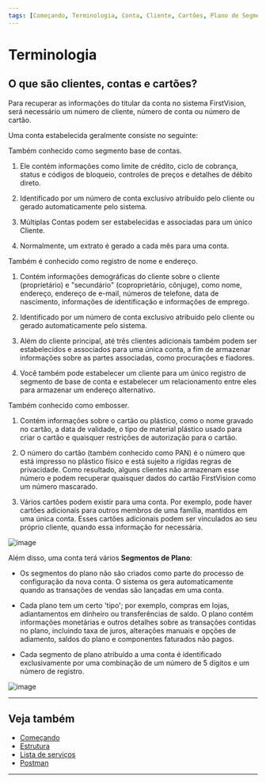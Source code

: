 ```yaml
---
tags: [Começando, Terminologia, Conta, Cliente, Cartões, Plano de Segmentos]
---
```


# Terminologia

## O que são clientes, contas e cartões?

Para recuperar as informações do titular da conta no sistema FirstVision, será necessário um número de cliente, número de conta ou número de cartão.

Uma conta estabelecida geralmente consiste no seguinte:

<!--
type: tab
titles: Conta, Cliente, Cartões
-->

Também conhecido como segmento base de contas.

1. Ele contém informações como limite de crédito, ciclo de cobrança, status e códigos de bloqueio, controles de preços e detalhes de débito direto.

2. Identificado por um número de conta exclusivo atribuído pelo cliente ou gerado automaticamente pelo sistema.

3. Múltiplas Contas podem ser estabelecidas e associadas para um único Cliente.

4. Normalmente, um extrato é gerado a cada mês para uma conta.

<!--
type: tab
-->

Também é conhecido como registro de nome e endereço.

1. Contém informações demográficas do cliente sobre o cliente (proprietário) e "secundário" (coproprietário, cônjuge), como nome, endereço, endereço de e-mail, números de telefone, data de nascimento, informações de identificação e informações de emprego.

2. Identificado por um número de conta exclusivo atribuído pelo cliente ou gerado automaticamente pelo sistema.

3. Além do cliente principal, até três clientes adicionais também podem ser estabelecidos e associados para uma única conta, a fim de armazenar informações sobre as partes associadas, como procurações e fiadores.

4. Você também pode estabelecer um cliente para um único registro de segmento de base de conta e estabelecer um relacionamento entre eles para armazenar um endereço alternativo.

<!--
type: tab
-->

Também conhecido como embosser.

1. Contém informações sobre o cartão ou plástico, como o nome gravado no cartão, a data de validade, o tipo de material plástico usado para criar o cartão e quaisquer restrições de autorização para o cartão.

2. O número do cartão (também conhecido como PAN) é o número que está impresso no plástico físico e está sujeito a rígidas regras de privacidade. Como resultado, alguns clientes não armazenam esse número e podem recuperar quaisquer dados do cartão FirstVision como um número mascarado.

3. Vários cartões podem existir para uma conta. Por exemplo, pode haver cartões adicionais para outros membros de uma família, mantidos em uma única conta. Esses cartões adicionais podem ser vinculados ao seu próprio cliente, quando essa informação for necessária.

<!-- type: tab-end -->

![image](https://user-images.githubusercontent.com/111396588/223825911-aba5e5da-3fe3-48c6-8e51-0a9085cdd041.png)

Além disso, uma conta terá vários **Segmentos de Plano**:

- Os segmentos do plano não são criados como parte do processo de configuração da nova conta. O sistema os gera automaticamente quando as transações de vendas são lançadas em uma conta.

- Cada plano tem um certo 'tipo'; por exemplo, compras em lojas, adiantamentos em dinheiro ou transferências de saldo. O plano contém informações monetárias e outros detalhes sobre as transações contidas no plano, incluindo taxa de juros, alterações manuais e opções de adiamento, saldos do plano e componentes faturados não pagos.

- Cada segmento de plano atribuído a uma conta é identificado exclusivamente por uma combinação de um número de 5 dígitos e um número de registro.

![image](https://user-images.githubusercontent.com/111396588/223825942-c86f84ef-1565-4664-8230-f731e74c6512.png)

---

## Veja também

- [Começando](?path=docs/português/começando.md)
- [Estrutura](?path=docs/português/começando/estrutura.md)
- [Lista de serviços](?path=docs/português/começando/lista-serviços.md)
- [Postman](?path=docs/português/começando/postman.md)

---
